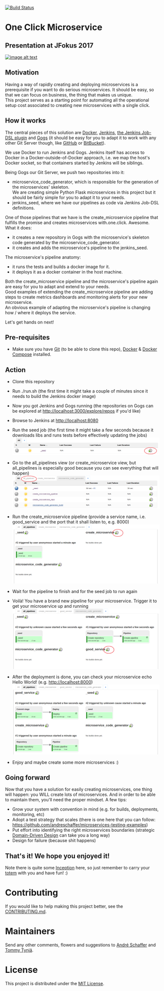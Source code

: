 [![Build Status](https://travis-ci.org/andreschaffer/one-click-microservice.svg?branch=master)](https://travis-ci.org/andreschaffer/one-click-microservice)

# One Click Microservice

## Presentation at JFokus 2017
[![image alt text](https://img.youtube.com/vi/AlUaXEo2K_M/0.jpg)](https://www.youtube.com/watch?v=AlUaXEo2K_M "Continuous Delivery of Microservices")

## Motivation
Having a way of rapidly creating and deploying microservices is a prerequisite if you want to do serious microservices. It should be easy, so that we can focus on business, the thing that makes us unique.  
This project serves as a starting point for automating all the operational setup cost associated to creating new microservices with a single click.

## How it works
The central pieces of this solution are [Docker](https://www.docker.com/), [Jenkins](https://jenkins.io/), [the Jenkins Job-DSL plugin](https://wiki.jenkins-ci.org/display/JENKINS/Job+DSL+Plugin) and [Gogs](https://gogs.io/) (it should be easy for you to adapt it to work with any other Git Server though, like [GitHub](https://github.com/) or [BitBucket](https://bitbucket.org)). 

We use Docker to run Jenkins and Gogs. Jenkins itself has access to Docker in a Docker-outside-of-Docker approach, i.e. we map the host's Docker socket, so that containers started by Jenkins will be siblings.

Being Gogs our Git Server, we push two repositories into it:  
- microservice_code_generator, which is responsible for the generation of the microservices' skeleton.  
We are creating simple Python Flask microservices in this project but it should be fairly simple for you to adapt it to your needs.
- jenkins_seed, where we have our pipelines as code via Jenkins Job-DSL definitions.

One of those pipelines that we have is the create_microservice pipeline that fulfills the promise and creates microservices with.one.click. Awesome. What it does:
- it creates a new repository in Gogs with the microservice's skeleton code generated by the microservice_code_generator.
- it creates and adds the microservice's pipeline to the jenkins_seed.

The microservice's pipeline anatomy:
- it runs the tests and builds a docker image for it.
- it deploys it as a docker container in the host machine.

Both the create_microservice pipeline and the microservice's pipeline again are easy for you to adapt and extend to your needs.  
Good examples of extending the create_microservice pipeline are adding steps to create metrics dashboards and monitoring alerts for your new microservice.  
An obvious example of adapting the microservice's pipeline is changing how / where it deploys the service.

Let's get hands on next!

## Pre-requisites
- Make sure you have [Git](https://git-scm.com/book/en/v2/Getting-Started-Installing-Git) (to be able to clone this repo), [Docker](https://docs.docker.com/engine/installation/) & [Docker Compose](https://docs.docker.com/compose/install/) installed.

## Action
- Clone this repository
- Run ./run.sh (the first time it might take a couple of minutes since it needs to build the Jenkins docker image)
- Now you got Jenkins and Gogs running (the repositories on Gogs can be explored at [http://localhost:3000/explore/repos](http://localhost:3000/explore/repos) if you'd like)
- Browse to Jenkins at [http://localhost:8080](http://localhost:8080)
- Run the seed job (the first time it might take a few seconds because it downloads libs and runs tests before effectively updating the jobs)  
![alt text](https://github.com/andreschaffer/one-click-microservice/blob/master/docs/images/run_seed_job.png "Run the seed job")  

- Go to the all_pipelines view (or create_microservice view, but all_pipelines is especially good because you can see everything that will happen)
![alt text](https://github.com/andreschaffer/one-click-microservice/blob/master/docs/images/go_to_all_pipelines_view.png "Go to the all_pipelines view")  

- Run the create_microservice pipeline (provide a service name, i.e. good_service and the port that it shall listen to, e.g. 8000)
![alt text](https://github.com/andreschaffer/one-click-microservice/blob/master/docs/images/run_create_microservice_pipeline.png "Run the create_microservice pipeline")  

- Wait for the pipeline to finish and for the seed job to run again
- Voilà! You have a brand new pipeline for your microservice. Trigger it to get your microservice up and running
![alt text](https://github.com/andreschaffer/one-click-microservice/blob/master/docs/images/run_microservice_pipeline.png "Run the microservice pipeline")  

- After the deployment is done, you can check your microservice echo Hello World! (e.g. [http://localhost:8000](http://localhost:8000))
![alt text](https://github.com/andreschaffer/one-click-microservice/blob/master/docs/images/microservice_deployment_finished.png "Microservice deployment finished")

- Enjoy and maybe create some more microservices :)

## Going forward
Now that you have a solution for easily creating microservices, one thing will happen: you WILL create lots of microservices. And in order to be able to maintain them, you'll need the proper mindset. A few tips:
- Grow your system with convention in mind (e.g. for builds, deployments, monitoring, etc)
- Adopt a test strategy that scales (there is one here that you can follow: https://github.com/andreschaffer/microservices-testing-examples)
- Put effort into identifying the right microservices boundaries (strategic [Domain-Driven Design](https://en.wikipedia.org/wiki/Domain-driven_design) can take you a long way)
- Design for failure (because shit happens)

## That's it! We hope you enjoyed it!
Note there is quite some [Inception](https://en.wikipedia.org/wiki/Inception) here, so just remember to carry your [totem](http://inception.wikia.com/wiki/Totem) with you and have fun! :)

# Contributing
If you would like to help making this project better, see the [CONTRIBUTING.md](CONTRIBUTING.md).  

# Maintainers
Send any other comments, flowers and suggestions to [André Schaffer](https://github.com/andreschaffer) and [Tommy Tynjä](https://github.com/tommysdk).

# License
This project is distributed under the [MIT License](LICENSE).
